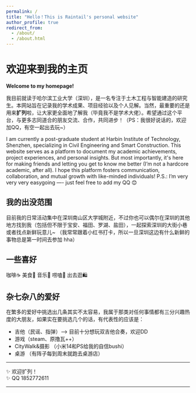 ```yaml
---
permalink: /
title: "Hello！This is Raintail's personal website"
author_profile: true
redirect_from: 
  - /about/
  - /about.html
---
```


# 欢迎来到我的主页
**Welcome to my homepage!**

我目前就读于哈尔滨工业大学（深圳），是一名专注于土木工程与智能建造的研究生。本网站旨在记录我的学术成果、项目经验以及个人见解。当然，最重要的还是用来**扩列**啦，让大家更全面地了解我（毕竟我不是学术大佬）。希望通过这个平台，与更多志同道合的朋友交流、合作，共同进步！（PS：我很好说话的，欢迎加QQ，有空一起出去玩~）

I am currently a post-graduate student at Harbin Institute of Technology, Shenzhen, specializing in Civil Engineering and Smart Construction. This website serves as a platform to document my academic achievements, project experiences, and personal insights. But most importantly, it's here for making friends and letting you get to know me better (I’m not a hardcore academic, after all). I hope this platform fosters communication, collaboration, and mutual growth with like-minded individuals! 
P.S.: I’m very very very easygoing —- just feel free to add my QQ 😊

## 我的出没范围

目前我的日常活动集中在深圳南山区大学城附近，不过你也可以偶尔在深圳的其他地方找到我（包括但不限于宝安、福田、罗湖、盐田），一起探索深圳的大街小巷或者找点新鲜玩意儿~ （我常常跟着小红书打卡，所以一旦深圳这边有什么新鲜的事物总是第一时间去参加 hha）

## 一些喜好

咖啡☕ 美食🥐 音乐🎸 唠嗑💬 出去逛🛍️


## 杂七杂八的爱好

在繁多的爱好中挑选出几条其实不太容易，我属于那类对任何事情都有三分兴趣热度的大朋友，如果实在要挑选几个的话，有代表性的应该是：
- 吉他（民谣、指弹）--> 目前十分想玩双吉他合奏，欢迎DD
- 游戏（steam、原撸瓦++）
- CityWalk&摄影 （小米14和PS给我的自信bushi）
- 桌游 （有阵子每到周末就跑去桌游店）

---

✨ 欢迎扩列！  
✨ QQ 1852772611 

---


